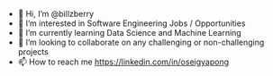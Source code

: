 - 👋 Hi, I’m @billzberry
- 👀 I’m interested in Software Engineering Jobs / Opportunities
- 🌱 I’m currently learning Data Science and Machine Learning
- 💞️ I’m looking to collaborate on any challenging or non-challenging projects
- 📫 How to reach me https://linkedin.com/in/oseigyapong

<!---
billzberry/billzberry is a ✨ special ✨ repository because its `README.md` (this file) appears on your GitHub profile.
You can click the Preview link to take a look at your changes.
--->
